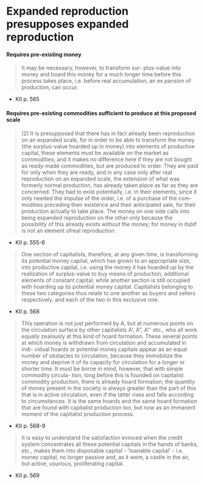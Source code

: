 # Expanded reproduction presupposes expanded reproduction


#### Requires pre-existing money

> It may be necessary, however, to transform sur-  plus-value into money and hoard this money for a much longer time   before this process takes place, i.e. before real accumulation, an ex pansion of production, can occur.
- KII p. 565

#### Requires pre-existing commodities sufficient to produce at this proposed scale

> (2) It is presupposed that there has in fact already been reproduction on an expanded scale, for in order to be   able to transform the money (the surplus-value hoarded up in money)   into elements of productive capital, these elements must be available   on the market as commodities; and it makes no difference here if they   are not bought as ready-made commodities, but are produced to order. They are paid for only when they are ready, and in any case only after   real reproduction on an expanded scale, the extension of what was   formerly normal production, has already taken place as far as they are   concerned. They had to exist potentially, i.e. in their elements, since it   only needed the impulse of the order, i.e. of a purchase of the com-  modities preceding their existence and their anticipated sale, for their   production actually to take place. The money on one side calls into   being expanded reproduction on the other only because the possibility   of this already exists without the money; for money in itsblf is not   an element ofreal reproduction.
- KII p. 555-6


> One section of capitalists, therefore, at any   given time, is transforming its potential money capital, which has grown   to an appropriate size, into productive capital, i.e. using the money it   has hoarded up by the realization of surplus-value to buy means of   production, additional elements of constant capital; while another   section is still occupied with hoarding up its potential money capital.   Capitalists belonging to these two categories thus relate to one another   as buyers and sellers respectively, and each of the two in this exclusive   role.
- KII p. 568


> This operation   is not just performed by A, but at numerous points on the circulation   surface by other capitalists A', A", A"' etc., who all work equally   zealously at this kind of hoard formation. These several points at   which money is withdrawn from circulation and accumulated in indi-  vidual hoards or potential money capitals appear as an equal number   of obstacles to circulation, because they immobilize the money and   deprive it of its capacity for circulation for a longer or shorter time. It must be borne in mind, however, that with simple commodity circula-  tion, long before this is founded on capitalist commodity production,   there is already hoard formation; the quantity of money present in the   society is always greater than the part of this that is in active circulation,   even if the latter rises and falls according to circumstances. It is the   same hoards and the same hoard formation that are found with   capitalist production too, but now as an immanent moment of the   capitalist production process.
- KII p. 568-9

> It is easy to understand the satisfaction evinced when the credit   system concentrates all these potential capitals in the hands of banks,   etc., makes them into disposable capital - 'loanable capital' - i.e.   money capital, no longer passive and, as it were, a castle in the air, but   active, usurious, proliferating capital.
- KII p. 569